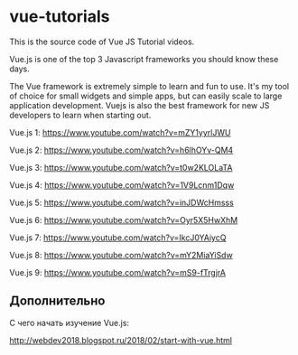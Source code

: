 # vue-tutorials

This is the source code of Vue JS Tutorial videos.

Vue.js is one of the top 3 Javascript frameworks you should know these days. 

The Vue framework is extremely simple to learn and fun to use.
It's my tool of choice for small widgets and simple apps, but can easily scale to large application development.
Vuejs is also the best framework for new JS developers to learn when starting out.

Vue.js 1: https://www.youtube.com/watch?v=mZY1yyrlJWU

Vue.js 2: https://www.youtube.com/watch?v=h6lhOYv-QM4

Vue.js 3: https://www.youtube.com/watch?v=t0w2KLOLaTA

Vue.js 4: https://www.youtube.com/watch?v=1V9Lcnm1Dqw

Vue.js 5: https://www.youtube.com/watch?v=inJDWcHmsss

Vue.js 6: https://www.youtube.com/watch?v=Oyr5X5HwXhM

Vue.js 7: https://www.youtube.com/watch?v=IkcJ0YAiycQ

Vue.js 8: https://www.youtube.com/watch?v=mY2MiaYiSdw

Vue.js 9: https://www.youtube.com/watch?v=mS9-fTrgjrA


## Дополнительно ##

С чего начать изучение Vue.js:

http://webdev2018.blogspot.ru/2018/02/start-with-vue.html

